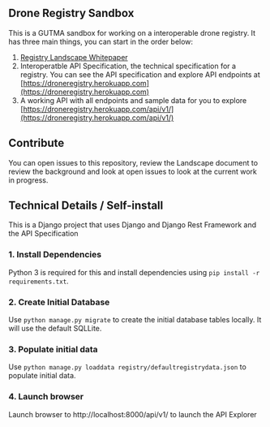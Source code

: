 ## Drone Registry Sandbox

This is a GUTMA sandbox for working on a interoperable drone registry. It has three main things, you can start in the order below: 

1. [Registry Landscape Whitepaper](https://github.com/gutma-org/droneregistry/blob/master/documents/registration-white-paper.md)
2. Interoperatble API Specification, the technical specification for a registry. You can see the API specification and explore API endpoints at [https://droneregistry.herokuapp.com](https://droneregistry.herokuapp.com) 
3. A working API with all endpoints and sample data for you to explore [https://droneregistry.herokuapp.com/api/v1/](https://droneregistry.herokuapp.com/api/v1/)


## Contribute

You can open issues to this repository, review the Landscape document to review the background and look at open issues to look at the current work in progress. 

## Technical Details  / Self-install

This is a Django project that uses Django and Django Rest Framework and the API Specification 

### 1. Install Dependencies
Python 3 is required for this and install dependencies using `pip install -r requirements.txt`.

### 2. Create Initial Database
Use `python manage.py migrate` to create the initial database tables locally. It will use the default SQLLite. 

### 3. Populate initial data
Use `python manage.py loaddata registry/defaultregistrydata.json` to populate initial data. 

### 4. Launch browser 
Launch browser to http://localhost:8000/api/v1/ to launch the API Explorer
